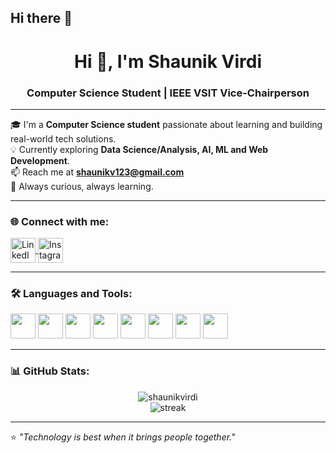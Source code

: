 ## Hi there 👋

<h1 align="center">Hi 👋, I'm Shaunik Virdi</h1>
<h3 align="center">Computer Science Student | IEEE VSIT Vice-Chairperson</h3>

---

🎓 I'm a **Computer Science student** passionate about learning and building real-world tech solutions.  
💡 Currently exploring **Data Science/Analysis, AI, ML and Web Development**.  
📫 Reach me at **shaunikv123@gmail.com**  
🌱 Always curious, always learning.

---

### 🌐 Connect with me:
<p align="left">
<a href="https://www.linkedin.com/in/shaunikv/" target="blank">
  <img align="center" src="https://cdn.jsdelivr.net/gh/devicons/devicon/icons/linkedin/linkedin-original.svg" alt="LinkedIn" height="40" width="40" />
</a>
<a href="https://www.instagram.com/shaunikkkk/" target="blank">
  <img align="center" src="https://cdn.jsdelivr.net/gh/devicons/devicon/icons/instagram/instagram-original.svg" alt="Instagram" height="40" width="40" />
</a>
</p>

---

### 🛠️ Languages and Tools:
<p align="left">
  <img src="https://cdn.jsdelivr.net/gh/devicons/devicon/icons/cplusplus/cplusplus-original.svg" height="40" width="40" />
  <img src="https://cdn.jsdelivr.net/gh/devicons/devicon/icons/javascript/javascript-original.svg" height="40" width="40" />
  <img src="https://cdn.jsdelivr.net/gh/devicons/devicon/icons/html5/html5-original.svg" height="40" width="40" />
  <img src="https://cdn.jsdelivr.net/gh/devicons/devicon/icons/css3/css3-original.svg" height="40" width="40" />
  <img src="https://cdn.jsdelivr.net/gh/devicons/devicon/icons/nodejs/nodejs-original.svg" height="40" width="40" />
  <img src="https://cdn.jsdelivr.net/gh/devicons/devicon/icons/git/git-original.svg" height="40" width="40" />
  <img src="https://cdn.jsdelivr.net/gh/devicons/devicon/icons/python/python-original.svg" height="40" width="40" />
  <img src="https://cdn.jsdelivr.net/gh/devicons/devicon/icons/mongodb/mongodb-original.svg" height="40" width="40" />
</p>

---

### 📊 GitHub Stats:
<p align="center">
  <img src="https://github-readme-stats.vercel.app/api?username=shaunikvirdi&show_icons=true&theme=radical" alt="shaunikvirdi" />
  <br>
  <img src="https://github-readme-streak-stats.herokuapp.com/?user=shaunikvirdi&theme=radical" alt="streak" />
</p>

---

⭐ *"Technology is best when it brings people together."*
